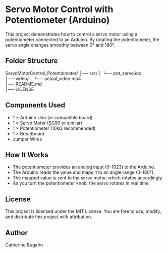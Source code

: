 # Servo Motor Control with Potentiometer (Arduino)

This project demonstrates how to control a servo motor using a potentiometer connected to an Arduino.
By rotating the potentiometer, the servo angle changes smoothly between 0° and 180°.

## Folder Structure
ServoMotorControl_Potentiometer/
│── src/
│   └── pot_servo.ino   
│── video/
│   └── actual_video.mp4         
│── README.md               
│── LICENSE         

## Components Used

 - 1 × Arduino Uno (or compatible board)
 - 1 × Servo Motor (SG90 or similar)
 - 1 × Potentiometer (10kΩ recommended)
 - 1 × Breadboard
 - Jumper Wires

## How It Works

 - The potentiometer provides an analog input (0–1023) to the Arduino.
 - The Arduino reads the value and maps it to an angle range (0–180°).
 - The mapped value is sent to the servo motor, which rotates accordingly.
 - As you turn the potentiometer knob, the servo rotates in real time.

## License

This project is licensed under the MIT License.
You are free to use, modify, and distribute this project with attribution.

## Author

Catherine Bugarin
